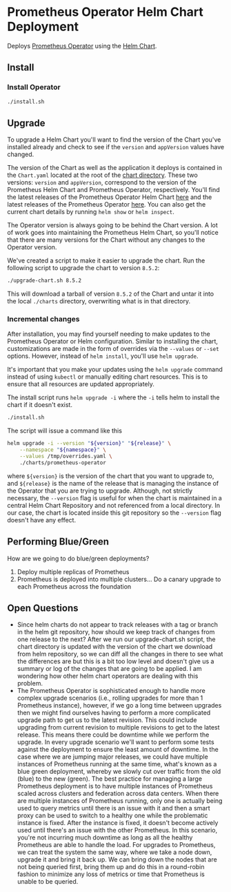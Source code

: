 # Prometheus Operator Helm Chart Deployment

Deploys [Prometheus Operator](https://github.com/coreos/prometheus-operator) using the [Helm Chart](https://github.com/helm/charts/tree/master/stable/prometheus-operator).

## Install

### Install Operator

```bash
./install.sh
```

## Upgrade

To upgrade a Helm Chart you'll want to find the version of the Chart you've installed already and check to see if the `version` and `appVersion` values have changed.

The version of the Chart as well as the application it deploys is contained in the `Chart.yaml` located at the root of the [chart directory](./charts/prometheus-operator/Chart.yaml). These two versions: `version` and `appVersion`, correspond to the version of the Prometheus Helm Chart and Prometheus Operator, respectively. You'll find the latest releases of the Prometheus Operator Helm Chart [here](https://hub.helm.sh/charts/stable/prometheus-operator) and the latest releases of the Prometheus Operator [here](https://github.com/coreos/prometheus-operator/releases). You can also get the current chart details by running `helm show` or `helm inspect`.

The Operator version is always going to be behind the Chart version. A lot of work goes into maintaining the Prometheus Helm Chart, so you'll notice that there are many versions for the Chart without any changes to the Operator version.

We've created a script to make it easier to upgrade the chart. Run the following script to upgrade the chart to version `8.5.2`:

```bash
./upgrade-chart.sh 8.5.2
```

This will download a tarball of version `8.5.2` of the Chart and untar it into the local `./charts` directory, overwriting what is in that directory.

### Incremental changes

After installation, you may find yourself needing to make updates to the Prometheus Operator or Helm configuration. Similar to installing the chart, customizations are made in the form of overrides via the `--values` or `--set` options. However, instead of `helm install`, you'll use `helm upgrade`.

It's important that you make your updates using the `helm upgrade` command instead of using `kubectl` or manually editing chart resources. This is to ensure that all resources are updated appropriately.

The install script runs `helm upgrade -i` where the `-i` tells helm to install the chart if it doesn't exist.

```bash
./install.sh
```

The script will issue a command like this

```bash
helm upgrade -i --version "${version}" "${release}" \
    --namespace "${namespace}" \
    --values /tmp/overrides.yaml \
    ./charts/prometheus-operator
```

where `${version}` is the version of the chart that you want to upgrade to, and `${release}` is the name of the release that is managing the instance of the Operator that you are trying to upgrade. Although, not strictly necessary, the `--version` flag is useful for when the chart is maintained in a central Helm Chart Repository and not referenced from a local directory. In our case, the chart is located inside this git repository so the `--version` flag doesn't have any effect.

## Performing Blue/Green

How are we going to do blue/green deployments?

1. Deploy multiple replicas of Prometheus
2. Prometheus is deployed into multiple clusters... Do a canary upgrade to each Prometheus across the foundation

## Open Questions

- Since helm charts do not appear to track releases with a tag or branch in the helm git repository, how should we keep track of changes from one release to the next? After we run our upgrade-chart.sh script, the chart directory is updated with the version of the chart we download from helm repository, so we can diff all the changes in there to see what the differences are but this is a bit too low level and doesn't give us a summary or log of the changes that are going to be applied. I am wondering how other helm chart operators are dealing with this problem.
- The Prometheus Operator is sophisticated enough to handle more complex upgrade scenarios (i.e., rolling upgrades for more than 1 Prometheus instance), however, if we go a long time between upgrades then we might find ourselves having to perform a more complicated upgrade path to get us to the latest revision. This could include upgrading from current revision to multiple revisions to get to the latest release. This means there could be downtime while we perform the upgrade. In every upgrade scenario we'll want to perform some tests against the deployment to ensure the least amount of downtime. In the case where we are jumping major releases, we could have multiple instances of Prometheus running at the same time, what's known as a blue green deployment, whereby we slowly cut over traffic from the old (blue) to the new (green).  The best practice for managing a large Prometheus deployment is to have multiple instances of Prometheus scaled across clusters and federation across data centers. When there are multiple instances of Prometheus running, only one is actually being used to query metrics until there is an issue with it and then a smart proxy can be used to switch to a healthy one while the problematic instance is fixed. After the instance is fixed, it doesn't become actively used until there's an issue with the other Prometheus. In this scenario, you're not incurring much downtime as long as all the healthy Prometheus are able to handle the load. For upgrades to Prometheus, we can treat the system the same way, where we take a node down, upgrade it and bring it back up. We can bring down the nodes that are not being queried first, bring them up and do this in a round-robin fashion to minimize any loss of metrics or time that Prometheus is unable to be queried.

